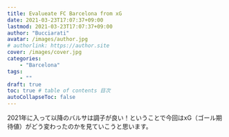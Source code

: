 ```yaml
---
title: Evalueate FC Barcelona from xG 
date: 2021-03-23T17:07:37+09:00
lastmod: 2021-03-23T17:07:37+09:00
author: "Bucciarati"
avatar: /images/author.jpg
# authorlink: https://author.site
cover: /images/cover.jpg
categories:
    - "Barcelona"
tags: 
    - ""
draft: true
toc: true # table of contents 目次
autoCollapseToc: false
---
```


2021年に入って以降のバルサは調子が良い！ということで今回はxG（ゴール期待値）がどう変わったのかを見ていこうと思います。

